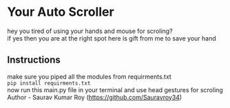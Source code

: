 # Your Auto Scroller
hey you tired of using your hands and mouse for scroling? <br>
if yes then you are at the right spot here is gift from me to save your hand

## Instructions
 make sure you piped all the modules from requirments.txt 
 <br>
 `pip install requirments.txt`
 <br>
now run this main.py file in your terminal and use head gestures for scroling 
<br>
Author - Saurav Kumar Roy (https://github.com/Sauravroy34)

